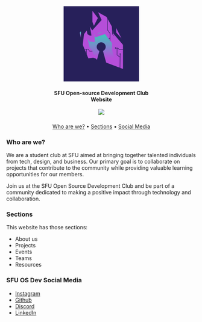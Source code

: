 <h4 align="center">
    <br> <img src="public/logo.png">
</h4>

<h4 align="center">
    SFU Open-source Development Club <br>
    Website
    <div align="center">
    <br>
        <a href=".">
            <img src="https://github.com/sfuosdev/Website/actions/workflows/node.yml/badge.svg"/>
        </a>
    </div>
</h4>

<p align="center">
    <a href="#who-are-we">Who are we?</a> •
    <a href="#sections">Sections</a> •
    <a href="#sfu-os-dev-social-media">Social Media</a>
</p>

### Who are we?

We are a student club at SFU aimed at bringing together talented individuals from tech, design, and business. Our primary goal is to collaborate on projects that contribute to the community while providing valuable learning opportunities for our members.

Join us at the SFU Open Source Development Club and be part of a community dedicated to making a positive impact through technology and collaboration.

### Sections

This website has those sections:

- About us
- Projects
- Events
- Teams
- Resources

### SFU OS Dev Social Media

- [Instagram](https://www.instagram.com/sfu_osdev)
- [Github](https://github.com/sfuosdev)
- [Discord](https://discord.gg/YyM3BnpZK2)
- [LinkedIn](https://www.linkedin.com/company/sfu-osdev)
